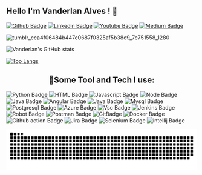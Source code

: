 ## Hello I'm Vanderlan Alves ! 👋
[![Github Badge](https://img.shields.io/badge/-Github-000?style=flat-square&logo=Github&logoColor=white&link=https://github.com/Rommelfoxx)](https://github.com/Rommelfoxx)
[![Linkedin Badge](https://img.shields.io/badge/-LinkedIn-blue?style=flat-square&logo=Linkedin&logoColor=white&link=https://www.linkedin.com/in/vanderlan-alves-mba-ctal-tm-asf-0a76b422/)](https://www.linkedin.com/in/vanderlan-alves-mba-ctal-tm-asf-0a76b422/)
[![Youtube Badge](https://img.shields.io/badge/-YouTube-ff0000?style=flat-square&labelColor=ff0000&logo=youtube&logoColor=white&link=https://www.youtube.com/channel/UCqqXt46XaJthQFAnZya-2BQ)](https://www.youtube.com/channel/UCqqXt46XaJthQFAnZya-2BQ)
[![Medium Badge](https://img.shields.io/badge/Medium-12100E?style=for-the-badge&logo=medium&logoColor=white&link=https://vanderlan-alves-filho.medium.com/)](https://vanderlan-alves-filho.medium.com/)


![tumblr_cca4f06484b447c0687f0325af5b38c9_7c751558_1280](https://user-images.githubusercontent.com/62702351/177392762-8b3fe655-3388-4ea2-87c4-5efa449f9766.gif)


![Vanderlan's GitHub stats](https://github-readme-stats.vercel.app/api?username=Rommelfoxx&show_icons=true&theme=radical)

[![Top Langs](https://github-readme-stats.vercel.app/api/top-langs/?username=Rommelfoxx&hide=javascript,html)](https://github.com/Rommelfoxx/github-readme-stats)

<h2 align="center"> 🚀Some Tool and Tech I use: </h2>

![Python Badge](https://img.shields.io/badge/Python-3776AB?style=for-the-badge&logo=python&logoColor=white)
![HTML Badge](https://img.shields.io/badge/HTML-239120?style=for-the-badge&logo=html5&logoColor=white)
![Javascript Badge](https://img.shields.io/badge/JavaScript-F7DF1E?style=for-the-badge&logo=javascript&logoColor=black)
![Node Badge](https://img.shields.io/badge/Node.js-43853D?style=for-the-badge&logo=node.js&logoColor=white)
![Java Badge](https://img.shields.io/badge/Java-ED8B00?style=for-the-badge&logo=java&logoColor=white)
![Angular Badge](https://img.shields.io/badge/Angular-DD0031?style=for-the-badge&logo=angular&logoColor=white)
![Java Badge](https://img.shields.io/badge/Java-ED8B00?style=for-the-badge&logo=java&logoColor=white)
![Mysql Badge](https://img.shields.io/badge/MySQL-00000F?style=for-the-badge&logo=mysql&logoColor=white)
![Postgresql Badge](https://img.shields.io/badge/PostgreSQL-316192?style=for-the-badge&logo=postgresql&logoColor=white)
![Azure Badge](https://img.shields.io/badge/Azure_DevOps-0078D7?style=for-the-badge&logo=azure-devops&logoColor=white)
![Vsc Badge](https://img.shields.io/badge/Visual_Studio_Code-0078D4?style=for-the-badge&logo=visual%20studio%20code&logoColor=white)
![Jenkins Badge](https://img.shields.io/badge/Jenkins-D24939?style=for-the-badge&logo=Jenkins&logoColor=white)
![Robot Badge](https://camo.githubusercontent.com/766134658214edca5e658b487a08f45c5c2acc80d33372a6bab0ee370e82fffb/68747470733a2f2f696d672e736869656c64732e696f2f62616467652f526f626f742532304672616d65776f726b2d3030303030303f7374796c653d666f722d7468652d6261646765266c6f676f3d726f626f742d6672616d65776f726b266c6f676f436f6c6f723d7768697465)
![Postman Badge](https://camo.githubusercontent.com/3f0e26b0951bab845a1bb9a7198ecca0da272e462921b6edd85879f3673b6927/68747470733a2f2f696d672e736869656c64732e696f2f62616467652f506f73746d616e2d4646364333373f7374796c653d666f722d7468652d6261646765266c6f676f3d706f73746d616e266c6f676f436f6c6f723d7768697465)
![GitBadge](https://camo.githubusercontent.com/06c6858186510906c21d8c951168d55d976d7dfb9176ed6125c55b8a7de0baae/68747470733a2f2f696d672e736869656c64732e696f2f62616467652f4749542d4534344333303f7374796c653d666f722d7468652d6261646765266c6f676f3d676974266c6f676f436f6c6f723d7768697465)
![Docker Badge](https://camo.githubusercontent.com/6b7f701cf0bea42833751b754688f1a27b6090fdf90bf2b226addff01be817f0/68747470733a2f2f696d672e736869656c64732e696f2f62616467652f646f636b65722d2532333064623765642e7376673f7374796c653d666f722d7468652d6261646765266c6f676f3d646f636b6572266c6f676f436f6c6f723d7768697465)
![Github action Badge](https://camo.githubusercontent.com/10fbc037dc192b6e84b8bcd8b9eb1762841606a8e5476cbf1fe4d5fcb17fed48/68747470733a2f2f696d672e736869656c64732e696f2f62616467652f4769744875625f416374696f6e732d3230383846463f7374796c653d666f722d7468652d6261646765266c6f676f3d6769746875622d616374696f6e73266c6f676f436f6c6f723d7768697465)
![Jira Badge](https://camo.githubusercontent.com/35e11e06e4198d1ade41f868a377efe1abc0d85078f92d55c078b972d4240ae8/68747470733a2f2f696d672e736869656c64732e696f2f62616467652f6a6972612d2532333041304646462e7376673f7374796c653d666f722d7468652d6261646765266c6f676f3d6a697261266c6f676f436f6c6f723d7768697465)
![Selenium Badge](https://camo.githubusercontent.com/aa432c16fffc9ab28a42272cc885118912098397bfc210d0de4f0de4999f93c9/68747470733a2f2f696d672e736869656c64732e696f2f62616467652f53656c656e69756d2d3433423032413f7374796c653d666f722d7468652d6261646765266c6f676f3d53656c656e69756d266c6f676f436f6c6f723d7768697465)
![intellij Badge](https://img.shields.io/badge/IntelliJ_IDEA-000000.svg?style=for-the-badge&logo=intellij-idea&logoColor=white)








![GitHub Snake Light](https://raw.githubusercontent.com/Platane/snk/output/github-contribution-grid-snake.svg)
<!--
**Rommelfoxx/Rommelfoxx** is a ✨ _special_ ✨ repository because its `README.md` (this file) appears on your GitHub profile.

Here are some ideas to get you started:

- 🔭 I’m currently working on ...
- 🌱 I’m currently learning ...
- 👯 I’m looking to collaborate on ...
- 🤔 I’m looking for help with ...
- 💬 Ask me about ...
- 📫 How to reach me: ...
- 😄 Pronouns: ...
- ⚡ Fun fact: ...
-->


